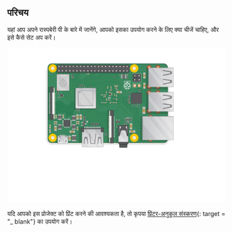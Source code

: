 ## परिचय

यहां आप अपने रास्पबेरी पी के बारे में जानेंगे, आपको इसका उपयोग करने के लिए क्या चीजें चाहिए, और इसे कैसे सेट अप करें।

![पीआई में प्लग करें](images/pi-plug-in.gif)

यदि आपको इस प्रोजेक्ट को प्रिंट करने की आवश्यकता है, तो कृपया [प्रिंटर-अनुकूल संस्करण](https://projects.raspberrypi.org/en/projects/aspberry-pi-setting-up/print){: target = "_ blank"} का उपयोग करें।